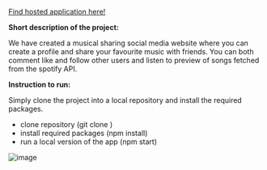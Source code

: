 [Find hosted application here!](https://sharetunesmedia.web.app/)

**Short description of the project:**

We have created a musical sharing social media website where you can create a profile
and share your favourite music with friends. You can both comment like and follow other users
and listen to preview of songs fetched from the spotify API. 

**Instruction to run:**

Simply clone the project into a local repository and install the required packages.

- clone repository (git clone <repository> )
- install required packages (npm install)
- run a local version of the app (npm start)
 

![image](https://user-images.githubusercontent.com/46811049/118503654-1e043100-b72b-11eb-8b71-18c6ae36bf7d.png)




